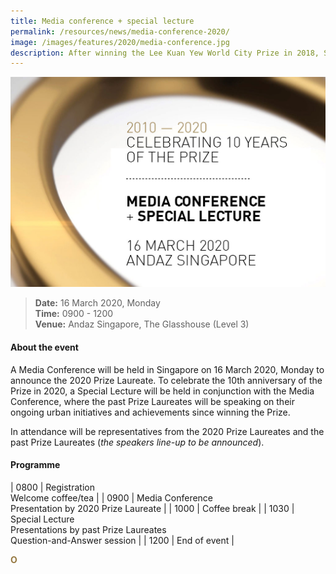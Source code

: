 ```yaml
---
title: Media conference + special lecture
permalink: /resources/news/media-conference-2020/
image: /images/features/2020/media-conference.jpg
description: After winning the Lee Kuan Yew World City Prize in 2018, Seoul in South Korea is going full speed ahead with new and ongoing urban regeneration initiatives to tackle emerging challenges. From innovative interventions to dampen rising housing prices, to a grand plan for greenery, Seoul is on a path to a safe and sustainable future.
---
```


![Media Conference](/images/features/2020/media-conference.jpg/)

> **Date:** 16 March 2020, Monday<br>
> **Time:** 0900 - 1200<br>
> **Venue:** Andaz Singapore, The Glasshouse (Level 3)

#### **About the event** 

A Media Conference will be held in Singapore on 16 March 2020, Monday to announce the 2020 Prize Laureate. To celebrate the 10th anniversary of the Prize in 2020, a Special Lecture will be held in conjunction with the Media Conference, where the past Prize Laureates will be speaking on their ongoing urban initiatives and achievements since winning the Prize. 

In attendance will be representatives from the 2020 Prize Laureates and the past Prize Laureates (*the speakers line-up to be announced*). 

#### **Programme**

| 0800 | Registration<br>Welcome coffee/tea |
| 0900 | Media Conference<br>Presentation by 2020 Prize Laureate | 
| 1000 | Coffee break |
| 1030 | Special Lecture<br>Presentations by past Prize Laureates<br>Question-and-Answer session | 
| 1200 | End of event |

**<font color="#967942">O</font>**
